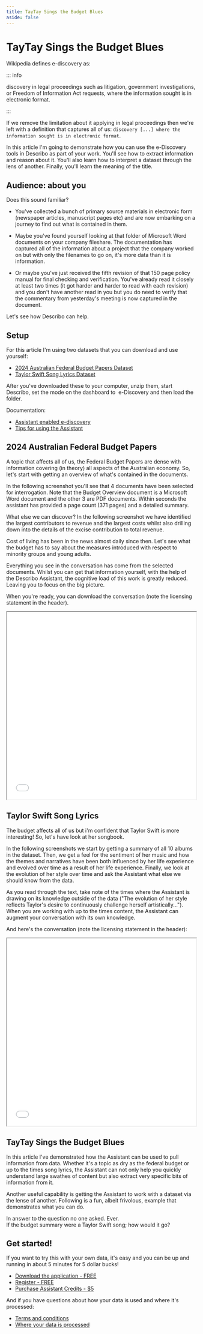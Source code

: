 ```yaml
---
title: TayTay Sings the Budget Blues
aside: false
---
```


# TayTay Sings the Budget Blues

Wikipedia defines e-discovery as:

::: info

discovery in legal proceedings such as litigation, government investigations, or Freedom of
Information Act requests, where the information sought is in electronic format.

:::

If we remove the limitation about it applying in legal proceedings then we're left with a definition
that captures all of us: `discovery [...] where the information sought is in electronic format`.

In this article I'm going to demonstrate how you can use the e-Discovery tools in Describo as part
of your work. You'll see how to extract information and reason about it. You'll also learn how to
interpret a dataset through the lens of another. Finally, you'll learn the meaning of the title.

## Audience: about you

Does this sound familiar?

-   You've collected a bunch of primary source materials in electronic form (newspaper articles,
    manuscript pages etc) and are now embarking on a journey to find out what is contained in them.

-   Maybe you've found yourself looking at that folder of Microsoft Word documents on your company
    fileshare. The documentation has captured all of the information about a project that the
    company worked on but with only the filenames to go on, it's more data than it is information.

-   Or maybe you've just received the fifth revision of that 150 page policy manual for final
    checking and verification. You've already read it closely at least two times (it got harder and
    harder to read with each revision) and you don't have another read in you but you do need to
    verify that the commentary from yesterday's meeting is now captured in the document.

Let's see how Describo can help.

## Setup

For this article I'm using two datasets that you can download and use yourself:

-   [2024 Australian Federal Budget Papers Dataset](https://github.com/describo/dataset-2024FederalBudgetPapers/archive/refs/tags/v1.0.zip)
-   [Taylor Swift Song Lyrics Dataset](https://github.com/describo/dataset-TaylorSwiftData/archive/refs/tags/v1.0.zip)

After you've downloaded these to your computer, unzip them, start Describo, set the mode on the
dashboard to
<span class="text-sm bg-blue-500 text-white py-2 px-2 rounded"><FontAwesomeIcon :icon="faSearch" />&nbsp;e-Discovery</span>
and then load the folder.

Documentation:

-   [Assistant enabled e-discovery](/docs/guide/assistant-supported-discovery.html)
-   [Tips for using the Assistant](/docs/guide/prompt-engineering.html)

## 2024 Australian Federal Budget Papers

A topic that affects all of us, the Federal Budget Papers are dense with information covering (in
theory) all aspects of the Australian economy. So, let's start with getting an overview of what's
contained in the documents.

In the following screenshot you'll see that 4 documents have been selected for interrogation. Note
that the Budget Overview document is a Microsoft Word document and the other 3 are PDF documents.
Within seconds the assistant has provided a page count (371 pages) and a detailed summary.

<ImageComponent src="/images/articles/taytay-sings-the-budget-blues/budget-image1.webp"></ImageComponent>

What else we can discover? In the following screenshot we have identified the largest contributors
to revenue and the largest costs whilst also drilling down into the details of the excise
contribution to total revenue.

<ImageComponent src="/images/articles/taytay-sings-the-budget-blues/budget-image2.webp"></ImageComponent>

Cost of living has been in the news almost daily since then. Let's see what the budget has to say
about the measures introduced with respect to minority groups and young adults.

<ImageComponent src="/images/articles/taytay-sings-the-budget-blues/budget-image3.webp"></ImageComponent>

Everything you see in the conversation has come from the selected documents. Whilst you can get that
information yourself, with the help of the Describo Assistant, the cognitive load of this work is
greatly reduced. Leaving you to focus on the big picture.

When you're ready, you can download the conversation (note the licensing statement in the header).

<iframe
  class="border border-solid border-gray-400 p-2"
  src="/images/articles/taytay-sings-the-budget-blues/budget-conversation1.pdf"
  width="100%" height="500">
</iframe>

## Taylor Swift Song Lyrics

The budget affects all of us but i'm confident that Taylor Swift is more interesting! So, let's have
look at her songbook.

In the following screenshots we start by getting a summary of all 10 albums in the dataset. Then, we
get a feel for the sentiment of her music and how the themes and narratives have been both
influenced by her life experience and evolved over time as a result of her life experience. Finally,
we look at the evolution of her style over time and ask the Assistant what else we should know from
the data.

As you read through the text, take note of the times where the Assistant is drawing on its knowledge
outside of the data ("The evolution of her style reflects Taylor's desire to continuously challenge
herself artistically..."). When you are working with up to the times content, the Assistant can
augment your conversation with its own knowledge.

<ImageComponent src="/images/articles/taytay-sings-the-budget-blues/taytay-image1.webp"></ImageComponent>
<ImageComponent src="/images/articles/taytay-sings-the-budget-blues/taytay-image2.webp"></ImageComponent>
<ImageComponent src="/images/articles/taytay-sings-the-budget-blues/taytay-image3.webp"></ImageComponent>
<ImageComponent src="/images/articles/taytay-sings-the-budget-blues/taytay-image4.webp"></ImageComponent>

And here's the conversation (note the licensing statement in the header):

<iframe
  class="border border-solid border-gray-400 p-2"
  src="/images/articles/taytay-sings-the-budget-blues/taytay-conversation1.pdf"
  width="100%" height="500">
</iframe>

## TayTay Sings the Budget Blues

In this article I've demonstrated how the Assistant can be used to pull information from data.
Whether it's a topic as dry as the federal budget or up to the times song lyrics, the Assistant can
not only help you quickly understand large swathes of content but also extract very specific bits of
information from it.

Another useful capability is getting the Assistant to work with a dataset via the lense of another.
Following is a fun, albeit frivolous, example that demonstrates what you can do.

<div class="text-xl text-center text-pretty my-10">
     In answer to the question no one asked. Ever.<br/>
     If the budget summary were a Taylor Swift song; how would it go?
</div>

<ImageComponent src="/images/articles/taytay-sings-the-budget-blues/taytay-image5.webp"></ImageComponent>

## Get started!

If you want to try this with your own data, it's easy and you can be up and running in about 5
minutes for 5 dollar bucks!

-   [Download the application - FREE](/desktop)
-   [Register - FREE](/docs/guide/register)
-   [Purchase Assistant Credits - $5 ](/docs/guide/purchase-credits)

And if you have questions about how your data is used and where it's processed:

-   [Terms and conditions](/terms-and-conditions#describo-cloud)
-   [Where your data is processed](/docs/guide/data-processing)

<Disqus />

<script setup>
    import { faSearch} from "@fortawesome/free-solid-svg-icons";
</script>
